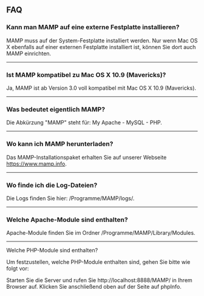 ## FAQ

### Kann man MAMP auf eine externe Festplatte installieren?

MAMP muss auf der System-Festplatte installiert werden. Nur wenn Mac OS X ebenfalls auf einer externen Festplatte installiert ist, können Sie dort auch MAMP einrichten.

---

### Ist MAMP kompatibel zu Mac OS X 10.9 (Mavericks)?

Ja, MAMP ist ab Version 3.0 voll kompatibel mit Mac OS X 10.9 (Mavericks).

---

### Was bedeutet eigentlich MAMP?

Die Abkürzung "MAMP" steht für: My Apache - MySQL - PHP.

---

### Wo kann ich MAMP herunterladen?

Das MAMP-Installationspaket erhalten Sie auf unserer Webseite https://www.mamp.info.

---

### Wo finde ich die Log-Dateien?

Die Logs finden Sie hier: /Programme/MAMP/logs/.

---

### Welche Apache-Module sind enthalten?

Apache-Module finden Sie im Ordner /Programme/MAMP/Library/Modules.

---

Welche PHP-Module sind enthalten?

Um festzustellen, welche PHP-Module enthalten sind, gehen Sie bitte wie folgt vor:

Starten Sie die Server und rufen Sie http://localhost:8888/MAMP/ in Ihrem Browser auf.
Klicken Sie anschließend oben auf der Seite auf phpInfo.
